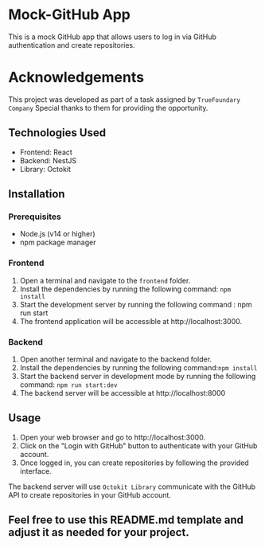 # Mock-GitHub App

This is a mock GitHub app that allows users to log in via GitHub authentication and create repositories.

# Acknowledgements

This project was developed as part of a task assigned by `TrueFoundary Company` Special thanks to them for providing the opportunity.

## Technologies Used

- Frontend: React
- Backend: NestJS
- Library: Octokit

## Installation

### Prerequisites

- Node.js (v14 or higher)
- npm package manager

### Frontend

1. Open a terminal and navigate to the `frontend` folder.
2. Install the dependencies by running the following command: `npm install`
3. Start the development server by running the following command : npm run start
4. The frontend application will be accessible at http://localhost:3000.

### Backend

1. Open another terminal and navigate to the backend folder.
2. Install the dependencies by running the following command:`npm install`
3. Start the backend server in development mode by running the following command: `npm run start:dev`
4. The backend server will be accessible at http://localhost:8000

## Usage

1. Open your web browser and go to http://localhost:3000.
2. Click on the "Login with GitHub" button to authenticate with your GitHub account.
3. Once logged in, you can create repositories by following the provided interface.

The backend server will use `Octokit Library` communicate with the GitHub API to create repositories in your GitHub account.

## Feel free to use this README.md template and adjust it as needed for your project.
